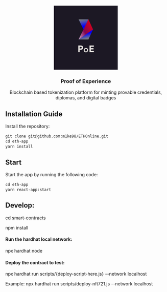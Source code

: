 <p align="center">
  <a href="https://github.com/m1ke98/ETHOnline">
    <img src="https://raw.githubusercontent.com/m1ke98/ETHOnline/main/eth-app/packages/react-app/public/img/New%20Poe.png" alt="Logo" width="200" height="200">
  </a>
  <h3 align="center">Proof of Experience
</h3>
  <p align="center">
  Blockchain based tokenization platform for minting provable credentials, diplomas, and digital badges
  <br/>
  </p>
  
  
## Installation Guide
Install the repository:
```
git clone git@github.com:m1ke98/ETHOnline.git
cd eth-app
yarn install
```

## Start
Start the app by running the following code:
```
cd eth-app
yarn react-app:start
```
## Develop:

cd smart-contracts

npm install
#### Run the hardhat local network:
npx hardhat node

#### Deploy the contract to test:
npx hardhat run scripts/{deploy-script-here.js} --network localhost

Example:
npx hardhat run scripts/deploy-nft721.js --network localhost

